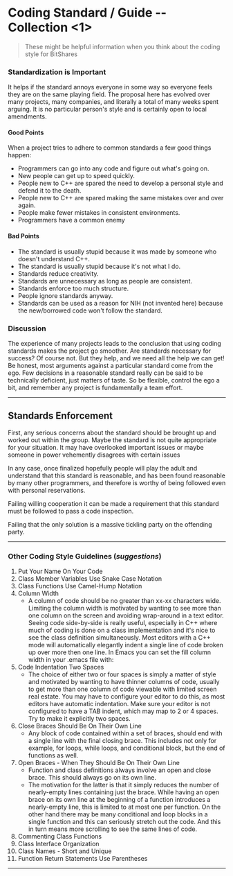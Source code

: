 
# Coding Standard / Guide -- Collection <1>

> These might be helpful information when you think about the coding style for BitShares



### Standardization is Important

It helps if the standard annoys everyone in some way so everyone feels they are on the same playing field. The proposal here has evolved over many projects, many companies, and literally a total of many weeks spent arguing. It is no particular person's style and is certainly open to local amendments.

#### Good Points 

When a project tries to adhere to common standards a few good things happen:

- Programmers can go into any code and figure out what's going on.
- New people can get up to speed quickly.
- People new to C++ are spared the need to develop a personal style and defend it to the death.
- People new to C++ are spared making the same mistakes over and over again.
- People make fewer mistakes in consistent environments.
- Programmers have a common enemy 

#### Bad Points

- The standard is usually stupid because it was made by someone who doesn't understand C++.
- The standard is usually stupid because it's not what I do.
- Standards reduce creativity.
- Standards are unnecessary as long as people are consistent.
- Standards enforce too much structure.
- People ignore standards anyway.
- Standards can be used as a reason for NIH (not invented here) because the new/borrowed code won't follow the standard. 

### Discussion

The experience of many projects leads to the conclusion that using coding standards makes the project go smoother. Are standards necessary for success? Of course not. But they help, and we need all the help we can get! Be honest, most arguments against a particular standard come from the ego. Few decisions in a reasonable standard really can be said to be technically deficient, just matters of taste. So be flexible, control the ego a bit, and remember any project is fundamentally a team effort.

***

## Standards Enforcement

First, any serious concerns about the standard should be brought up and worked out within the group. Maybe the standard is not quite appropriate for your situation. It may have overlooked important issues or maybe someone in power vehemently disagrees with certain issues 

In any case, once finalized hopefully people will play the adult and understand that this standard is reasonable, and has been found reasonable by many other programmers, and therefore is worthy of being followed even with personal reservations.

Failing willing cooperation it can be made a requirement that this standard must be followed to pass a code inspection.

Failing that the only solution is a massive tickling party on the offending party. 

*************

### Other Coding Style Guidelines (*suggestions*)

1. Put Your Name On Your Code
2. Class Member Variables Use Snake Case Notation
3. Class Functions Use Camel-Hump Notation
4. Column Width
   - A column of code should be no greater than xx-xx characters wide. Limiting the column width is motivated by wanting to see more than one column on the screen and avoiding wrap-around in a text editor. Seeing code side-by-side is really useful, especially in C++ where much of coding is done on a class implementation and it's nice to see the class definition simultaneously. Most editors with a C++ mode will automatically elegantly indent a single line of code broken up over more
then one line. In Emacs you can set the fill column width in your .emacs file with:
5. Code Indentation Two Spaces
   - The choice of either two or four spaces is simply a matter of style and motivated by wanting to have thinner columns of code, usually to get more than one column of code viewable with limited screen real estate. You may have to configure your editor to do this, as most editors have automatic indentation. Make sure your editor is not configured to have a TAB indent, which may map to 2 or 4 spaces. Try to make it explicitly two spaces.
6. Close Braces Should Be On Their Own Line
   - Any block of code contained within a set of braces, should end with a single line with the final closing brace. This includes not only for example, for loops, while loops, and conditional block, but the end of functions as well.
7. Open Braces - When They Should Be On Their Own Line 
   - Function and class definitions always involve an open and close brace. This should always go on its
own line.
   - The motivation for the latter is that it simply reduces the number of nearly-empty lines containing just the brace. While having an open brace on its own line at the beginning of a function introduces a nearly-empty line, this is limited to at most one per function. On the other hand there may be many conditional and loop blocks in a single function and this can seriously stretch out the code.  And this in turn means more scrolling to see the same lines of code.
8. Commenting Class Functions
9. Class Interface Organization
10. Class Names - Short and Unique
11. Function Return Statements Use Parentheses

*****



